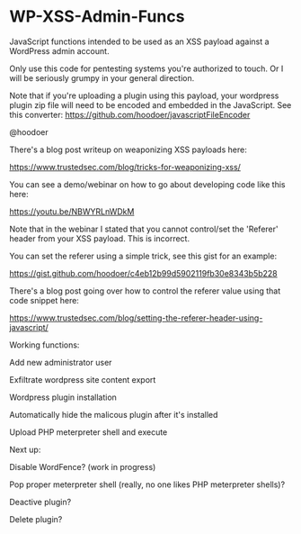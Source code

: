 # WP-XSS-Admin-Funcs
JavaScript functions intended to be used as an XSS payload against a WordPress admin account. 


Only use this code for pentesting systems you're authorized to touch. Or I will be seriously grumpy in your general direction. 

Note that if you're uploading a plugin using this payload, your wordpress plugin zip file will need to be encoded and embedded in the JavaScript. See this converter:
https://github.com/hoodoer/javascriptFileEncoder


@hoodoer

There's a blog post writeup on weaponizing XSS payloads here:

https://www.trustedsec.com/blog/tricks-for-weaponizing-xss/

You can see a demo/webinar on how to go about developing code like this here:

https://youtu.be/NBWYRLnWDkM



Note that in the webinar I stated that you cannot control/set the 'Referer' header from your XSS payload. This is incorrect. 

You can set the referer using a simple trick, see this gist for an example:

https://gist.github.com/hoodoer/c4eb12b99d5902119fb30e8343b5b228

There's a blog post going over how to control the referer value using that code snippet here:

https://www.trustedsec.com/blog/setting-the-referer-header-using-javascript/



Working functions:

Add new administrator user

Exfiltrate wordpress site content export

Wordpress plugin installation

Automatically hide the malicous plugin after it's installed

Upload PHP meterpreter shell and execute


Next up: 

Disable WordFence? (work in progress)

Pop proper meterpreter shell (really, no one likes PHP meterpreter shells)?

Deactive plugin?

Delete plugin?
